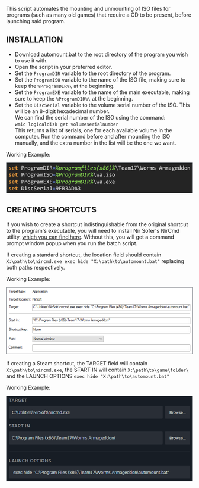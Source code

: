 This script automates the mounting and unmounting of ISO files for programs (such as many old games) that require a CD to be present, before launching said program.


INSTALLATION
---

- Download automount.bat to the root directory of the program you wish to use it with.
- Open the script in your preferred editor.
- Set the ```ProgramDIR``` variable to the root directory of the program.
- Set the ```ProgramISO``` variable to the name of the ISO file, making sure to keep the ```%ProgramDIR%\``` at the beginning.
- Set the ```ProgramEXE``` variable to the name of the main executable, making sure to keep the ```%ProgramDIR%\``` at the beginning.
- Set the ```DiscSerial``` variable to the volume serial number of the ISO. This will be an 8-digit hexadecimal number.  
      We can find the serial number of the ISO using the command:  
      ```wmic logicaldisk get volumeserialnumber```  
      This returns a list of serials, one for each available volume in the computer. Run the command before and after mounting the ISO manually, and the extra number in the list will be the one we want.  

Working Example:  

![Example of working variables](/assets/variables.png)

CREATING SHORTCUTS
---

If you wish to create a shortcut indistinguishable from the original shortcut to the program's executable, you will need to install Nir Sofer's NirCmd utility, [which you can find here](https://www.nirsoft.net/utils/nircmd.html). Without this, you will get a command prompt window popup when you run the batch script.

If creating a standard shortcut, the location field should contain ```X:\path\to\nircmd.exe exec hide "X:\path\to\automount.bat"``` replacing both paths respectively.  

Working Example:  

![Example of working Windows shortcut](/assets/lnk.png)

If creating a Steam shortcut, the TARGET field will contain ```X:\path\to\nircmd.exe```, the START IN will contain ```X:\path\to\game\folder\``` and the LAUNCH OPTIONS ```exec hide "X:\path\to\automount.bat"```  

Working Example:  

![Example of working Steam shortcut](/assets/steam.png)
